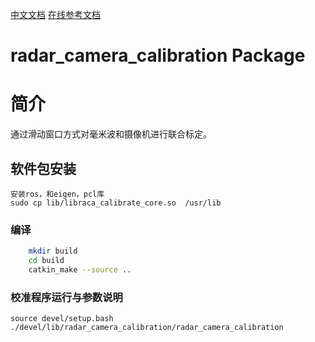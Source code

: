 [中文文档](doc/校准原理.pdf)
[在线参考文档](https://blog.csdn.net/hgz_gs/article/details/114288657)


radar_camera_calibration Package
===========================================

# 简介
通过滑动窗口方式对毫米波和摄像机进行联合标定。


## 软件包安装 
    安装ros，和eigen，pcl库
    sudo cp lib/libraca_calibrate_core.so  /usr/lib

### 编译

```sh
    mkdir build
    cd build
    catkin_make --source ..
```
    
### 校准程序运行与参数说明

```
source devel/setup.bash
./devel/lib/radar_camera_calibration/radar_camera_calibration
```
